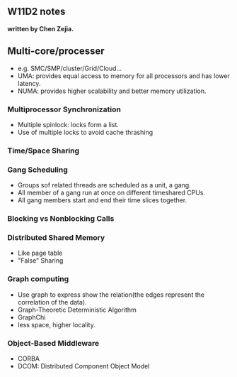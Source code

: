 ## W11D2 notes

**written by Chen Zejia.**

## Multi-core/processer

* e.g. SMC/SMP/cluster/Grid/Cloud...
* UMA: provides equal access to memory for all processors and has lower latency.
* NUMA: provides higher scalability and better memory utilization.

### Multiprocessor Synchronization

* Multiple spinlock: locks form a list.
* Use of multiple locks to avoid cache thrashing

### Time/Space Sharing 

### Gang Scheduling

* Groups sof related threads are scheduled as a unit, a gang.
* All member of a gang run at once on different timeshared CPUs.
* All gang members start and end their time slices together.

### Blocking vs Nonblocking Calls

### Distributed Shared Memory

* Like page table
* "False" Sharing

### Graph computing

* Use graph to express show the relation(the edges represent the correlation of the data).
* Graph-Theoretic Deterministic Algorithm
* GraphChi
* less space, higher locality.

### Object-Based Middleware

* CORBA
* DCOM: Distributed Component Object Model

